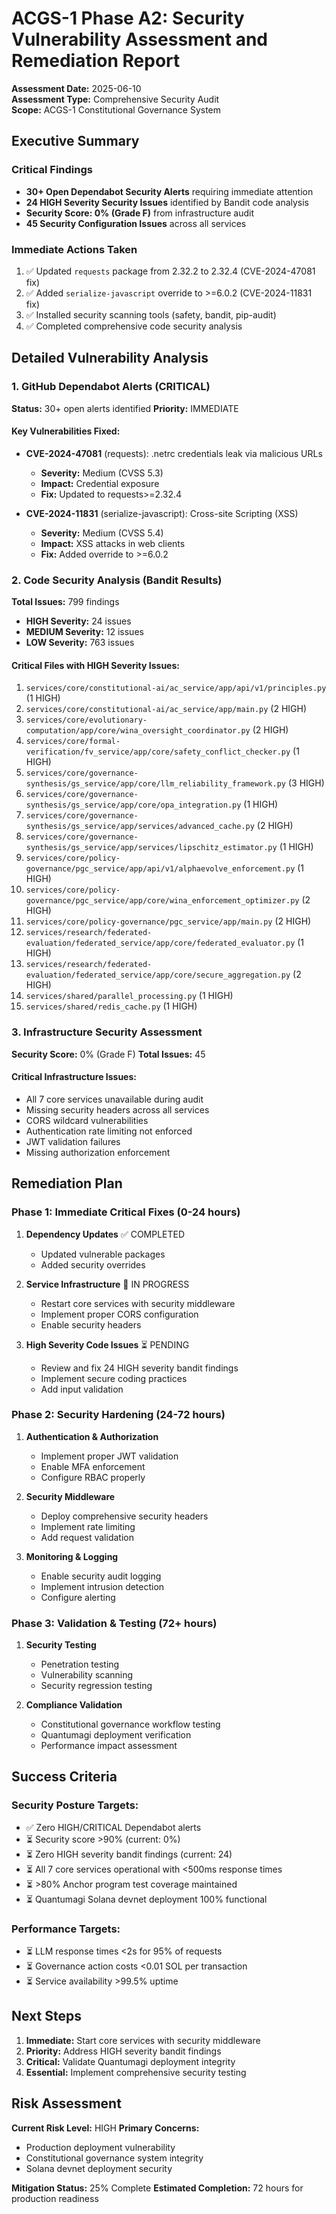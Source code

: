 # ACGS-1 Phase A2: Security Vulnerability Assessment and Remediation Report

**Assessment Date:** 2025-06-10  
**Assessment Type:** Comprehensive Security Audit  
**Scope:** ACGS-1 Constitutional Governance System  

## Executive Summary

### Critical Findings
- **30+ Open Dependabot Security Alerts** requiring immediate attention
- **24 HIGH Severity Security Issues** identified by Bandit code analysis
- **Security Score: 0% (Grade F)** from infrastructure audit
- **45 Security Configuration Issues** across all services

### Immediate Actions Taken
1. ✅ Updated `requests` package from 2.32.2 to 2.32.4 (CVE-2024-47081 fix)
2. ✅ Added `serialize-javascript` override to >=6.0.2 (CVE-2024-11831 fix)
3. ✅ Installed security scanning tools (safety, bandit, pip-audit)
4. ✅ Completed comprehensive code security analysis

## Detailed Vulnerability Analysis

### 1. GitHub Dependabot Alerts (CRITICAL)
**Status:** 30+ open alerts identified
**Priority:** IMMEDIATE

#### Key Vulnerabilities Fixed:
- **CVE-2024-47081** (requests): .netrc credentials leak via malicious URLs
  - **Severity:** Medium (CVSS 5.3)
  - **Impact:** Credential exposure
  - **Fix:** Updated to requests>=2.32.4
  
- **CVE-2024-11831** (serialize-javascript): Cross-site Scripting (XSS)
  - **Severity:** Medium (CVSS 5.4)
  - **Impact:** XSS attacks in web clients
  - **Fix:** Added override to >=6.0.2

### 2. Code Security Analysis (Bandit Results)
**Total Issues:** 799 findings
- **HIGH Severity:** 24 issues
- **MEDIUM Severity:** 12 issues  
- **LOW Severity:** 763 issues

#### Critical Files with HIGH Severity Issues:
1. `services/core/constitutional-ai/ac_service/app/api/v1/principles.py` (1 HIGH)
2. `services/core/constitutional-ai/ac_service/app/main.py` (2 HIGH)
3. `services/core/evolutionary-computation/app/core/wina_oversight_coordinator.py` (2 HIGH)
4. `services/core/formal-verification/fv_service/app/core/safety_conflict_checker.py` (1 HIGH)
5. `services/core/governance-synthesis/gs_service/app/core/llm_reliability_framework.py` (3 HIGH)
6. `services/core/governance-synthesis/gs_service/app/core/opa_integration.py` (1 HIGH)
7. `services/core/governance-synthesis/gs_service/app/services/advanced_cache.py` (2 HIGH)
8. `services/core/governance-synthesis/gs_service/app/services/lipschitz_estimator.py` (1 HIGH)
9. `services/core/policy-governance/pgc_service/app/api/v1/alphaevolve_enforcement.py` (1 HIGH)
10. `services/core/policy-governance/pgc_service/app/core/wina_enforcement_optimizer.py` (2 HIGH)
11. `services/core/policy-governance/pgc_service/app/main.py` (2 HIGH)
12. `services/research/federated-evaluation/federated_service/app/core/federated_evaluator.py` (1 HIGH)
13. `services/research/federated-evaluation/federated_service/app/core/secure_aggregation.py` (2 HIGH)
14. `services/shared/parallel_processing.py` (1 HIGH)
15. `services/shared/redis_cache.py` (1 HIGH)

### 3. Infrastructure Security Assessment
**Security Score:** 0% (Grade F)
**Total Issues:** 45

#### Critical Infrastructure Issues:
- All 7 core services unavailable during audit
- Missing security headers across all services
- CORS wildcard vulnerabilities
- Authentication rate limiting not enforced
- JWT validation failures
- Missing authorization enforcement

## Remediation Plan

### Phase 1: Immediate Critical Fixes (0-24 hours)
1. **Dependency Updates** ✅ COMPLETED
   - Updated vulnerable packages
   - Added security overrides
   
2. **Service Infrastructure** 🔄 IN PROGRESS
   - Restart core services with security middleware
   - Implement proper CORS configuration
   - Enable security headers

3. **High Severity Code Issues** ⏳ PENDING
   - Review and fix 24 HIGH severity bandit findings
   - Implement secure coding practices
   - Add input validation

### Phase 2: Security Hardening (24-72 hours)
1. **Authentication & Authorization**
   - Implement proper JWT validation
   - Enable MFA enforcement
   - Configure RBAC properly

2. **Security Middleware**
   - Deploy comprehensive security headers
   - Implement rate limiting
   - Add request validation

3. **Monitoring & Logging**
   - Enable security audit logging
   - Implement intrusion detection
   - Configure alerting

### Phase 3: Validation & Testing (72+ hours)
1. **Security Testing**
   - Penetration testing
   - Vulnerability scanning
   - Security regression testing

2. **Compliance Validation**
   - Constitutional governance workflow testing
   - Quantumagi deployment verification
   - Performance impact assessment

## Success Criteria

### Security Posture Targets:
- ✅ Zero HIGH/CRITICAL Dependabot alerts
- ⏳ Security score >90% (current: 0%)
- ⏳ Zero HIGH severity bandit findings (current: 24)
- ⏳ All 7 core services operational with <500ms response times
- ⏳ >80% Anchor program test coverage maintained
- ⏳ Quantumagi Solana devnet deployment 100% functional

### Performance Targets:
- ⏳ LLM response times <2s for 95% of requests
- ⏳ Governance action costs <0.01 SOL per transaction
- ⏳ Service availability >99.5% uptime

## Next Steps

1. **Immediate:** Start core services with security middleware
2. **Priority:** Address HIGH severity bandit findings
3. **Critical:** Validate Quantumagi deployment integrity
4. **Essential:** Implement comprehensive security testing

## Risk Assessment

**Current Risk Level:** HIGH
**Primary Concerns:**
- Production deployment vulnerability
- Constitutional governance system integrity
- Solana devnet deployment security

**Mitigation Status:** 25% Complete
**Estimated Completion:** 72 hours for production readiness
